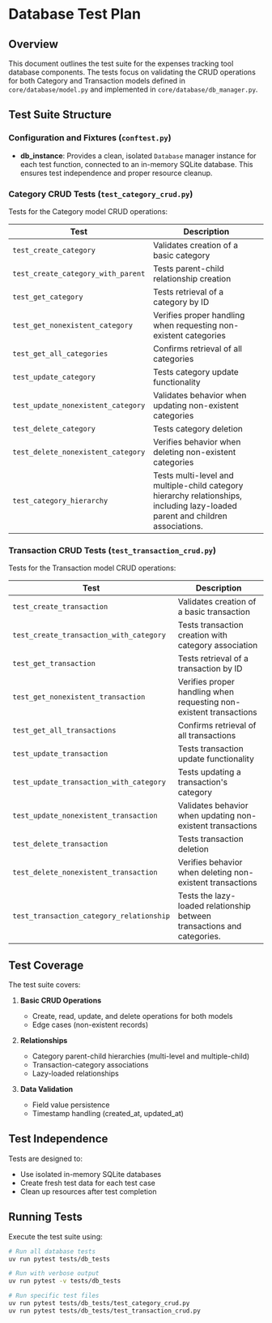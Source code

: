 # Database Test Plan

## Overview

This document outlines the test suite for the expenses tracking tool database components. The tests focus on validating the CRUD operations for both Category and Transaction models defined in `core/database/model.py` and implemented in `core/database/db_manager.py`.

## Test Suite Structure

### Configuration and Fixtures (`conftest.py`)

- **db_instance**: Provides a clean, isolated `Database` manager instance for each test function, connected to an in-memory SQLite database. This ensures test independence and proper resource cleanup.

### Category CRUD Tests (`test_category_crud.py`)

Tests for the Category model CRUD operations:

| Test | Description |
|------|-------------|
| `test_create_category` | Validates creation of a basic category |
| `test_create_category_with_parent` | Tests parent-child relationship creation |
| `test_get_category` | Tests retrieval of a category by ID |
| `test_get_nonexistent_category` | Verifies proper handling when requesting non-existent categories |
| `test_get_all_categories` | Confirms retrieval of all categories |
| `test_update_category` | Tests category update functionality |
| `test_update_nonexistent_category` | Validates behavior when updating non-existent categories |
| `test_delete_category` | Tests category deletion |
| `test_delete_nonexistent_category` | Verifies behavior when deleting non-existent categories |
| `test_category_hierarchy` | Tests multi-level and multiple-child category hierarchy relationships, including lazy-loaded parent and children associations. |

### Transaction CRUD Tests (`test_transaction_crud.py`)

Tests for the Transaction model CRUD operations:

| Test | Description |
|------|-------------|
| `test_create_transaction` | Validates creation of a basic transaction |
| `test_create_transaction_with_category` | Tests transaction creation with category association |
| `test_get_transaction` | Tests retrieval of a transaction by ID |
| `test_get_nonexistent_transaction` | Verifies proper handling when requesting non-existent transactions |
| `test_get_all_transactions` | Confirms retrieval of all transactions |
| `test_update_transaction` | Tests transaction update functionality |
| `test_update_transaction_with_category` | Tests updating a transaction's category |
| `test_update_nonexistent_transaction` | Validates behavior when updating non-existent transactions |
| `test_delete_transaction` | Tests transaction deletion |
| `test_delete_nonexistent_transaction` | Verifies behavior when deleting non-existent transactions |
| `test_transaction_category_relationship` | Tests the lazy-loaded relationship between transactions and categories. |

## Test Coverage

The test suite covers:

1. **Basic CRUD Operations**
   - Create, read, update, and delete operations for both models
   - Edge cases (non-existent records)

2. **Relationships**
   - Category parent-child hierarchies (multi-level and multiple-child)
   - Transaction-category associations
   - Lazy-loaded relationships

3. **Data Validation**
   - Field value persistence
   - Timestamp handling (created_at, updated_at)

## Test Independence

Tests are designed to:
- Use isolated in-memory SQLite databases
- Create fresh test data for each test case
- Clean up resources after test completion

## Running Tests

Execute the test suite using:

```bash
# Run all database tests
uv run pytest tests/db_tests

# Run with verbose output
uv run pytest -v tests/db_tests

# Run specific test files
uv run pytest tests/db_tests/test_category_crud.py
uv run pytest tests/db_tests/test_transaction_crud.py
```